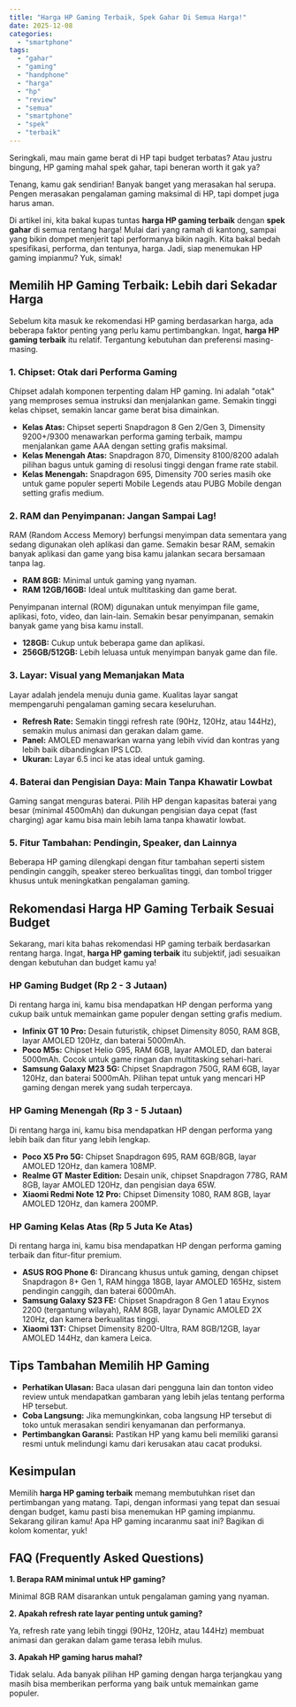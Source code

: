 ```yaml
---
title: "Harga HP Gaming Terbaik, Spek Gahar Di Semua Harga!"
date: 2025-12-08
categories: 
  - "smartphone"
tags: 
  - "gahar"
  - "gaming"
  - "handphone"
  - "harga"
  - "hp"
  - "review"
  - "semua"
  - "smartphone"
  - "spek"
  - "terbaik"
---
```


Seringkali, mau main game berat di HP tapi budget terbatas? Atau justru bingung, HP gaming mahal spek gahar, tapi beneran worth it gak ya?

Tenang, kamu gak sendirian! Banyak banget yang merasakan hal serupa. Pengen merasakan pengalaman gaming maksimal di HP, tapi dompet juga harus aman.

Di artikel ini, kita bakal kupas tuntas **harga HP gaming terbaik** dengan **spek gahar** di semua rentang harga! Mulai dari yang ramah di kantong, sampai yang bikin dompet menjerit tapi performanya bikin nagih. Kita bakal bedah spesifikasi, performa, dan tentunya, harga. Jadi, siap menemukan HP gaming impianmu? Yuk, simak!

## Memilih HP Gaming Terbaik: Lebih dari Sekadar Harga

Sebelum kita masuk ke rekomendasi HP gaming berdasarkan harga, ada beberapa faktor penting yang perlu kamu pertimbangkan. Ingat, **harga HP gaming terbaik** itu relatif. Tergantung kebutuhan dan preferensi masing-masing.

### 1\. Chipset: Otak dari Performa Gaming

Chipset adalah komponen terpenting dalam HP gaming. Ini adalah "otak" yang memproses semua instruksi dan menjalankan game. Semakin tinggi kelas chipset, semakin lancar game berat bisa dimainkan.

- **Kelas Atas:** Chipset seperti Snapdragon 8 Gen 2/Gen 3, Dimensity 9200+/9300 menawarkan performa gaming terbaik, mampu menjalankan game AAA dengan setting grafis maksimal.
- **Kelas Menengah Atas:** Snapdragon 870, Dimensity 8100/8200 adalah pilihan bagus untuk gaming di resolusi tinggi dengan frame rate stabil.
- **Kelas Menengah:** Snapdragon 695, Dimensity 700 series masih oke untuk game populer seperti Mobile Legends atau PUBG Mobile dengan setting grafis medium.

### 2\. RAM dan Penyimpanan: Jangan Sampai Lag!

RAM (Random Access Memory) berfungsi menyimpan data sementara yang sedang digunakan oleh aplikasi dan game. Semakin besar RAM, semakin banyak aplikasi dan game yang bisa kamu jalankan secara bersamaan tanpa lag.

- **RAM 8GB:** Minimal untuk gaming yang nyaman.
- **RAM 12GB/16GB:** Ideal untuk multitasking dan game berat.

Penyimpanan internal (ROM) digunakan untuk menyimpan file game, aplikasi, foto, video, dan lain-lain. Semakin besar penyimpanan, semakin banyak game yang bisa kamu install.

- **128GB:** Cukup untuk beberapa game dan aplikasi.
- **256GB/512GB:** Lebih leluasa untuk menyimpan banyak game dan file.

### 3\. Layar: Visual yang Memanjakan Mata

Layar adalah jendela menuju dunia game. Kualitas layar sangat mempengaruhi pengalaman gaming secara keseluruhan.

- **Refresh Rate:** Semakin tinggi refresh rate (90Hz, 120Hz, atau 144Hz), semakin mulus animasi dan gerakan dalam game.
- **Panel:** AMOLED menawarkan warna yang lebih vivid dan kontras yang lebih baik dibandingkan IPS LCD.
- **Ukuran:** Layar 6.5 inci ke atas ideal untuk gaming.

### 4\. Baterai dan Pengisian Daya: Main Tanpa Khawatir Lowbat

Gaming sangat menguras baterai. Pilih HP dengan kapasitas baterai yang besar (minimal 4500mAh) dan dukungan pengisian daya cepat (fast charging) agar kamu bisa main lebih lama tanpa khawatir lowbat.

### 5\. Fitur Tambahan: Pendingin, Speaker, dan Lainnya

Beberapa HP gaming dilengkapi dengan fitur tambahan seperti sistem pendingin canggih, speaker stereo berkualitas tinggi, dan tombol trigger khusus untuk meningkatkan pengalaman gaming.

## Rekomendasi Harga HP Gaming Terbaik Sesuai Budget

Sekarang, mari kita bahas rekomendasi HP gaming terbaik berdasarkan rentang harga. Ingat, **harga HP gaming terbaik** itu subjektif, jadi sesuaikan dengan kebutuhan dan budget kamu ya!

### HP Gaming Budget (Rp 2 - 3 Jutaan)

Di rentang harga ini, kamu bisa mendapatkan HP dengan performa yang cukup baik untuk memainkan game populer dengan setting grafis medium.

- **Infinix GT 10 Pro:** Desain futuristik, chipset Dimensity 8050, RAM 8GB, layar AMOLED 120Hz, dan baterai 5000mAh.
- **Poco M5s:** Chipset Helio G95, RAM 6GB, layar AMOLED, dan baterai 5000mAh. Cocok untuk game ringan dan multitasking sehari-hari.
- **Samsung Galaxy M23 5G:** Chipset Snapdragon 750G, RAM 6GB, layar 120Hz, dan baterai 5000mAh. Pilihan tepat untuk yang mencari HP gaming dengan merek yang sudah terpercaya.

### HP Gaming Menengah (Rp 3 - 5 Jutaan)

Di rentang harga ini, kamu bisa mendapatkan HP dengan performa yang lebih baik dan fitur yang lebih lengkap.

- **Poco X5 Pro 5G:** Chipset Snapdragon 695, RAM 6GB/8GB, layar AMOLED 120Hz, dan kamera 108MP.
- **Realme GT Master Edition:** Desain unik, chipset Snapdragon 778G, RAM 8GB, layar AMOLED 120Hz, dan pengisian daya 65W.
- **Xiaomi Redmi Note 12 Pro:** Chipset Dimensity 1080, RAM 8GB, layar AMOLED 120Hz, dan kamera 200MP.

### HP Gaming Kelas Atas (Rp 5 Juta Ke Atas)

Di rentang harga ini, kamu bisa mendapatkan HP dengan performa gaming terbaik dan fitur-fitur premium.

- **ASUS ROG Phone 6:** Dirancang khusus untuk gaming, dengan chipset Snapdragon 8+ Gen 1, RAM hingga 18GB, layar AMOLED 165Hz, sistem pendingin canggih, dan baterai 6000mAh.
- **Samsung Galaxy S23 FE:** Chipset Snapdragon 8 Gen 1 atau Exynos 2200 (tergantung wilayah), RAM 8GB, layar Dynamic AMOLED 2X 120Hz, dan kamera berkualitas tinggi.
- **Xiaomi 13T:** Chipset Dimensity 8200-Ultra, RAM 8GB/12GB, layar AMOLED 144Hz, dan kamera Leica.

## Tips Tambahan Memilih HP Gaming

- **Perhatikan Ulasan:** Baca ulasan dari pengguna lain dan tonton video review untuk mendapatkan gambaran yang lebih jelas tentang performa HP tersebut.
- **Coba Langsung:** Jika memungkinkan, coba langsung HP tersebut di toko untuk merasakan sendiri kenyamanan dan performanya.
- **Pertimbangkan Garansi:** Pastikan HP yang kamu beli memiliki garansi resmi untuk melindungi kamu dari kerusakan atau cacat produksi.

## Kesimpulan

Memilih **harga HP gaming terbaik** memang membutuhkan riset dan pertimbangan yang matang. Tapi, dengan informasi yang tepat dan sesuai dengan budget, kamu pasti bisa menemukan HP gaming impianmu. Sekarang giliran kamu! Apa HP gaming incaranmu saat ini? Bagikan di kolom komentar, yuk!

## FAQ (Frequently Asked Questions)

**1\. Berapa RAM minimal untuk HP gaming?**

Minimal 8GB RAM disarankan untuk pengalaman gaming yang nyaman.

**2\. Apakah refresh rate layar penting untuk gaming?**

Ya, refresh rate yang lebih tinggi (90Hz, 120Hz, atau 144Hz) membuat animasi dan gerakan dalam game terasa lebih mulus.

**3\. Apakah HP gaming harus mahal?**

Tidak selalu. Ada banyak pilihan HP gaming dengan harga terjangkau yang masih bisa memberikan performa yang baik untuk memainkan game populer.
